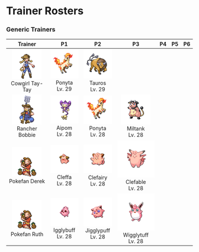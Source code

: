 # Trainer Rosters

### Generic Trainers

| Trainer | P1 | P2 | P3 | P4 | P5 | P6 |
|:-------:|:--:|:--:|:--:|:--:|:--:|:--:|
| ![Cowgirl Tay-Tay](../../assets/trainers/cowgirl.png "Cowgirl Tay-Tay")<br>Cowgirl Tay-Tay | ![Ponyta](../../assets/sprites/ponyta/front.gif "Ponyta")<br>Ponyta<br>Lv. 29 | ![Tauros](../../assets/sprites/tauros/front.gif "Tauros")<br>Tauros<br>Lv. 29 |
| ![Rancher Bobbie](../../assets/trainers/rancher.png "Rancher Bobbie")<br>Rancher Bobbie | ![Aipom](../../assets/sprites/aipom/front.gif "Aipom")<br>Aipom<br>Lv. 28 | ![Ponyta](../../assets/sprites/ponyta/front.gif "Ponyta")<br>Ponyta<br>Lv. 28 | ![Miltank](../../assets/sprites/miltank/front.gif "Miltank")<br>Miltank<br>Lv. 28 |
| ![Pokefan Derek](../../assets/trainers/pokefan.png "Pokefan Derek")<br>Pokefan Derek | ![Cleffa](../../assets/sprites/cleffa/front.gif "Cleffa")<br>Cleffa<br>Lv. 28 | ![Clefairy](../../assets/sprites/clefairy/front.gif "Clefairy")<br>Clefairy<br>Lv. 28 | ![Clefable](../../assets/sprites/clefable/front.gif "Clefable")<br>Clefable<br>Lv. 28 |
| ![Pokefan Ruth](../../assets/trainers/pokefan.png "Pokefan Ruth")<br>Pokefan Ruth | ![Igglybuff](../../assets/sprites/igglybuff/front.gif "Igglybuff")<br>Igglybuff<br>Lv. 28 | ![Jigglypuff](../../assets/sprites/jigglypuff/front.gif "Jigglypuff")<br>Jigglypuff<br>Lv. 28 | ![Wigglytuff](../../assets/sprites/wigglytuff/front.gif "Wigglytuff")<br>Wigglytuff<br>Lv. 28 |

